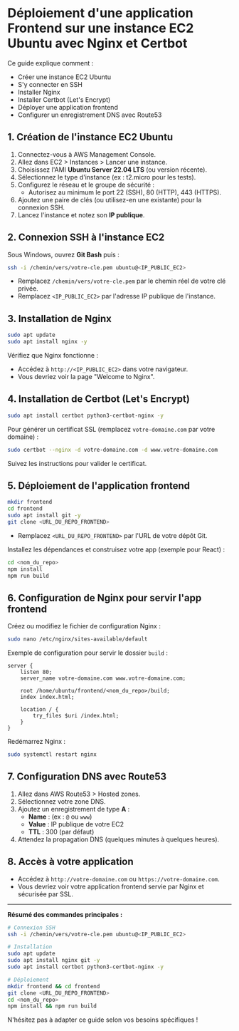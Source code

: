 # Déploiement d'une application Frontend sur une instance EC2 Ubuntu avec Nginx et Certbot

Ce guide explique comment :
- Créer une instance EC2 Ubuntu
- S'y connecter en SSH
- Installer Nginx
- Installer Certbot (Let's Encrypt)
- Déployer une application frontend
- Configurer un enregistrement DNS avec Route53

## 1. Création de l'instance EC2 Ubuntu

1. Connectez-vous à AWS Management Console.
2. Allez dans EC2 > Instances > Lancer une instance.
3. Choisissez l'AMI **Ubuntu Server 22.04 LTS** (ou version récente).
4. Sélectionnez le type d'instance (ex : t2.micro pour les tests).
5. Configurez le réseau et le groupe de sécurité :
   - Autorisez au minimum le port 22 (SSH), 80 (HTTP), 443 (HTTPS).
6. Ajoutez une paire de clés (ou utilisez-en une existante) pour la connexion SSH.
7. Lancez l'instance et notez son **IP publique**.

## 2. Connexion SSH à l'instance EC2

Sous Windows, ouvrez **Git Bash** puis :

```bash
ssh -i /chemin/vers/votre-cle.pem ubuntu@<IP_PUBLIC_EC2>
```
- Remplacez `/chemin/vers/votre-cle.pem` par le chemin réel de votre clé privée.
- Remplacez `<IP_PUBLIC_EC2>` par l'adresse IP publique de l'instance.

## 3. Installation de Nginx

```bash
sudo apt update
sudo apt install nginx -y
```

Vérifiez que Nginx fonctionne :
- Accédez à `http://<IP_PUBLIC_EC2>` dans votre navigateur.
- Vous devriez voir la page "Welcome to Nginx".

## 4. Installation de Certbot (Let's Encrypt)

```bash
sudo apt install certbot python3-certbot-nginx -y
```

Pour générer un certificat SSL (remplacez `votre-domaine.com` par votre domaine) :

```bash
sudo certbot --nginx -d votre-domaine.com -d www.votre-domaine.com
```

Suivez les instructions pour valider le certificat.

## 5. Déploiement de l'application frontend

```bash
mkdir frontend
cd frontend
sudo apt install git -y
git clone <URL_DU_REPO_FRONTEND>
```
- Remplacez `<URL_DU_REPO_FRONTEND>` par l'URL de votre dépôt Git.

Installez les dépendances et construisez votre app (exemple pour React) :

```bash
cd <nom_du_repo>
npm install
npm run build
```

## 6. Configuration de Nginx pour servir l'app frontend

Créez ou modifiez le fichier de configuration Nginx :

```bash
sudo nano /etc/nginx/sites-available/default
```

Exemple de configuration pour servir le dossier `build` :

```
server {
    listen 80;
    server_name votre-domaine.com www.votre-domaine.com;

    root /home/ubuntu/frontend/<nom_du_repo>/build;
    index index.html;

    location / {
        try_files $uri /index.html;
    }
}
```

Redémarrez Nginx :

```bash
sudo systemctl restart nginx
```

## 7. Configuration DNS avec Route53

1. Allez dans AWS Route53 > Hosted zones.
2. Sélectionnez votre zone DNS.
3. Ajoutez un enregistrement de type **A** :
   - **Name** : (ex : `@` ou `www`)
   - **Value** : IP publique de votre EC2
   - **TTL** : 300 (par défaut)
4. Attendez la propagation DNS (quelques minutes à quelques heures).

## 8. Accès à votre application

- Accédez à `http://votre-domaine.com` ou `https://votre-domaine.com`.
- Vous devriez voir votre application frontend servie par Nginx et sécurisée par SSL.

---

**Résumé des commandes principales :**

```bash
# Connexion SSH
ssh -i /chemin/vers/votre-cle.pem ubuntu@<IP_PUBLIC_EC2>

# Installation
sudo apt update
sudo apt install nginx git -y
sudo apt install certbot python3-certbot-nginx -y

# Déploiement
mkdir frontend && cd frontend
git clone <URL_DU_REPO_FRONTEND>
cd <nom_du_repo>
npm install && npm run build
```

N'hésitez pas à adapter ce guide selon vos besoins spécifiques !
